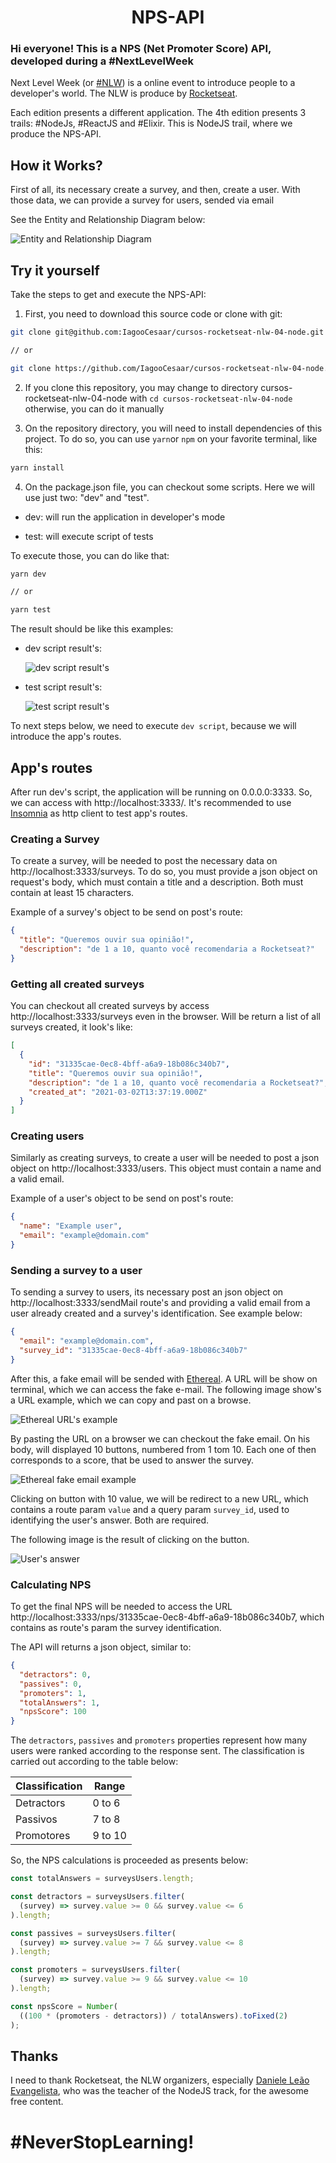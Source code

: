 <h1 align="center">NPS-API</h1>

<h3>Hi everyone! This is a NPS (Net Promoter Score) API, developed during a #NextLevelWeek</h3>

Next Level Week (or [#NLW](https://twitter.com/hashtag/nlw?src=hashtag_click)) is a online event to introduce people to a developer's world. The NLW is produce by [Rocketseat](https://rocketseat.com.br/).

Each edition presents a different application. The 4th edition presents 3 trails: #NodeJs, #ReactJS and #Elixir. This is NodeJS trail, where we produce the NPS-API.

<h2>How it Works?</h2>

First of all, its necessary create a survey, and then, create a user. With those data, we can provide a survey for users, sended via email

See the Entity and Relationship Diagram below:

![Entity and Relationship Diagram](https://github.com/IagooCesaar/cursos-rocketseat-nlw-04-node/blob/main/.github/DER.png?raw=true)

<h2>Try it yourself</h2>

Take the steps to get and execute the NPS-API:

1. First, you need to download this source code or clone with git:

```bash
git clone git@github.com:IagooCesaar/cursos-rocketseat-nlw-04-node.git

// or

git clone https://github.com/IagooCesaar/cursos-rocketseat-nlw-04-node.git
```

2. If you clone this repository, you may change to directory cursos-rocketseat-nlw-04-node with `cd cursos-rocketseat-nlw-04-node` otherwise, you can do it manually

3. On the repository directory, you will need to install dependencies of this project. To do so, you can use `yarn`or `npm` on your favorite terminal, like this:

```bash
yarn install
```

4. On the package.json file, you can checkout some scripts. Here we will use just two: "dev" and "test".

- dev: will run the application in developer's mode

- test: will execute script of tests

To execute those, you can do like that:

```bash
yarn dev

// or

yarn test
```

The result should be like this examples:

- dev script result's:

  ![dev script result's](https://github.com/IagooCesaar/cursos-rocketseat-nlw-04-node/blob/main/.github/dev-script-result.jpg?raw=true)

- test script result's:

  ![test script result's](https://github.com/IagooCesaar/cursos-rocketseat-nlw-04-node/blob/main/.github/test-script-result.jpg?raw=true)

To next steps below, we need to execute `dev script`, because we will introduce the app's routes.

<h2>App's routes</h2>

After run dev's script, the application will be running on 0.0.0.0:3333. So, we can access with http://localhost:3333/. It's recommended to use [Insomnia](https://insomnia.rest/download/) as http client to test app's routes.

<h3>Creating a Survey</h3>

To create a survey, will be needed to post the necessary data on http://localhost:3333/surveys. To do so, you must provide a json object on request's body, which must contain a title and a description. Both must contain at least 15 characters.

Example of a survey's object to be send on post's route:

```json
{
  "title": "Queremos ouvir sua opinião!",
  "description": "de 1 a 10, quanto você recomendaria a Rocketseat?"
}
```

<h3>Getting all created surveys</h3>

You can checkout all created surveys by access http://localhost:3333/surveys even in the browser. Will be return a list of all surveys created, it look's like:

```json
[
  {
    "id": "31335cae-0ec8-4bff-a6a9-18b086c340b7",
    "title": "Queremos ouvir sua opinião!",
    "description": "de 1 a 10, quanto você recomendaria a Rocketseat?",
    "created_at": "2021-03-02T13:37:19.000Z"
  }
]
```

<h3>Creating users</h3>

Similarly as creating surveys, to create a user will be needed to post a json object on http://localhost:3333/users. This object must contain a name and a valid email.

Example of a user's object to be send on post's route:

```json
{
  "name": "Example user",
  "email": "example@domain.com"
}
```

<h3>Sending a survey to a user</h3>

To sending a survey to users, its necessary post an json object on http://localhost:3333/sendMail route's and providing a valid email from a user already created and a survey's identification. See example below:

```json
{
  "email": "example@domain.com",
  "survey_id": "31335cae-0ec8-4bff-a6a9-18b086c340b7"
}
```

After this, a fake email will be sended with [Ethereal](https://ethereal.email/). A URL will be show on terminal, which we can access the fake e-mail. The following image show's a URL example, which we can copy and past on a browse.

![Ethereal URL's example](https://github.com/IagooCesaar/cursos-rocketseat-nlw-04-node/blob/main/.github/ethereal-url-example.jpg?raw=true)

By pasting the URL on a browser we can checkout the fake email. On his body, will displayed 10 buttons, numbered from 1 tom 10. Each one of then corresponds to a score, that be used to answer the survey.

![Ethereal fake email example](https://github.com/IagooCesaar/cursos-rocketseat-nlw-04-node/blob/main/.github/ethereal-email-example.jpg?raw=true)

Clicking on button with 10 value, we will be redirect to a new URL, which contains a route param `value` and a query param `survey_id`, used to identifying the user's answer. Both are required.

The following image is the result of clicking on the button.

![User's answer](https://github.com/IagooCesaar/cursos-rocketseat-nlw-04-node/blob/main/.github/answer.jpg?raw=true)

<h3>Calculating NPS</h3>

To get the final NPS will be needed to access the URL http://localhost:3333/nps/31335cae-0ec8-4bff-a6a9-18b086c340b7, which contains as route's param the survey identification.

The API will returns a json object, similar to:

```json
{
  "detractors": 0,
  "passives": 0,
  "promoters": 1,
  "totalAnswers": 1,
  "npsScore": 100
}
```

The `detractors`, `passives` and `promoters` properties represent how many users were ranked according to the response sent. The classification is carried out according to the table below:

<table>
  <thead>
    <tr>
      <th>Classification</th>
      <th>Range</th>
    </tr>
  </thead>
<tbody>
  <tr>
    <td>Detractors</td>
    <td>0 to 6</td>
  </tr>
  <tr>
    <td>Passivos</td>
    <td>7 to 8</td>
  </tr>
  <tr>
    <td>Promotores</td>
    <td>9 to 10</td>
  </tr>
</tbody>
</table>

So, the NPS calculations is proceeded as presents below:

```js
const totalAnswers = surveysUsers.length;

const detractors = surveysUsers.filter(
  (survey) => survey.value >= 0 && survey.value <= 6
).length;

const passives = surveysUsers.filter(
  (survey) => survey.value >= 7 && survey.value <= 8
).length;

const promoters = surveysUsers.filter(
  (survey) => survey.value >= 9 && survey.value <= 10
).length;

const npsScore = Number(
  ((100 * (promoters - detractors)) / totalAnswers).toFixed(2)
);
```

<h2>Thanks</h2>

I need to thank Rocketseat, the NLW organizers, especially [Daniele Leão Evangelista](https://twitter.com/danieleleao), who was the teacher of the NodeJS track, for the awesome free content.

# #NeverStopLearning!
